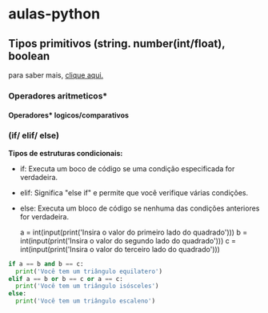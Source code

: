 # aulas-python

## Tipos primitivos (string. number(int/float), boolean

para saber mais, [clique aqui.](https://dev.to/dormin/tipos-primitivos-em-python-10jg)
### Operadores aritmeticos*
#### Operadores* logicos/comparativos
### (if/ elif/ else)

**Tipos de estruturas condicionais:**

- if: Executa um boco de código se uma condição especificada for verdadeira.
- elif: Significa "else if" e permite que você verifique várias condições.
- else: Executa um bloco de código se nenhuma das condições anteriores for verdadeira.

  a = int(input(print('Insira o valor do primeiro lado do quadrado')))
b = int(input(print('Insira o valor do segundo lado do quadrado')))
c = int(input(print('Insira o valor do terceiro lado do quadrado')))

```py
if a == b and b == c:
  print('Você tem um triângulo equilatero')
elif a == b or b == c or a == c:
  print('Você tem um triângulo isósceles')
else:
  print('Você tem um triângulo escaleno')
  
